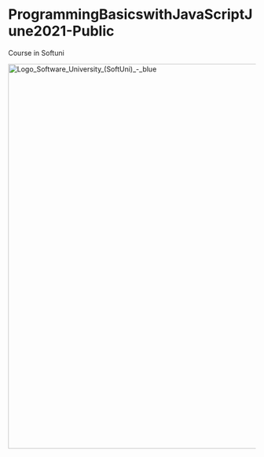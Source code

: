 # ProgrammingBasicswithJavaScriptJune2021-Public
Course in Softuni

<img width="784" alt="Logo_Software_University_(SoftUni)_-_blue" src="https://github.com/IvanAngelov92/QAFundamentalsandManualTestingOctober2023Public/assets/32968611/165edb29-f066-432b-8fa9-3af5f233368f">
